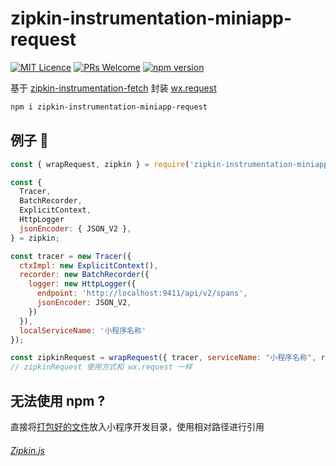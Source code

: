 # zipkin-instrumentation-miniapp-request
[![MIT Licence](https://badges.frapsoft.com/os/mit/mit.svg?v=103)](https://opensource.org/licenses/mit-license.php)
[![PRs Welcome](https://img.shields.io/badge/PRs-welcome-brightgreen.svg)](https://github.com/Runjuu/zipkin-instrumentation-miniapp-request/pulls)
[![npm version](https://badge.fury.io/js/zipkin-instrumentation-miniapp-request.svg)](https://badge.fury.io/js/zipkin-instrumentation-miniapp-request)


基于 [zipkin-instrumentation-fetch](https://github.com/openzipkin/zipkin-js/tree/master/packages/zipkin-instrumentation-fetch) 封装 [wx.request](https://mp.weixin.qq.com/debug/wxadoc/dev/api/network-request.html)
```bash
npm i zipkin-instrumentation-miniapp-request
```
## 例子 🌰
```javascript
const { wrapRequest, zipkin } = require('zipkin-instrumentation-miniapp-request');

const {
  Tracer,
  BatchRecorder,
  ExplicitContext,
  HttpLogger
  jsonEncoder: { JSON_V2 },
} = zipkin;

const tracer = new Tracer({
  ctxImpl: new ExplicitContext(),
  recorder: new BatchRecorder({
    logger: new HttpLogger({
      endpoint: 'http://localhost:9411/api/v2/spans',
      jsonEncoder: JSON_V2,
    })
  }),
  localServiceName: '小程序名称'
});

const zipkinRequest = wrapRequest({ tracer, serviceName: "小程序名称", remoteServiceName: "服务器名称" });
// zipkinRequest 使用方式和 wx.request 一样
```

## 无法使用 npm ?
直接将[打包好的文件](https://github.com/Runjuu/zipkin-instrumentation-miniapp-request/blob/master/index.js)放入小程序开发目录，使用相对路径进行引用

###### [Zipkin.js](https://github.com/openzipkin/zipkin-js)
